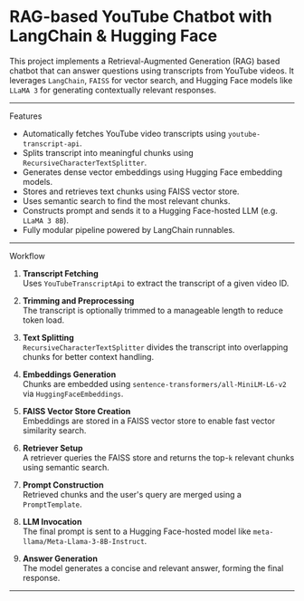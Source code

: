 
# RAG-based YouTube Chatbot with LangChain & Hugging Face

This project implements a Retrieval-Augmented Generation (RAG) based chatbot that can answer questions using transcripts from YouTube videos. It leverages `LangChain`, `FAISS` for vector search, and Hugging Face models like `LLaMA 3` for generating contextually relevant responses.

---

 Features

- Automatically fetches YouTube video transcripts using `youtube-transcript-api`.
- Splits transcript into meaningful chunks using `RecursiveCharacterTextSplitter`.
- Generates dense vector embeddings using Hugging Face embedding models.
- Stores and retrieves text chunks using FAISS vector store.
- Uses semantic search to find the most relevant chunks.
- Constructs prompt and sends it to a Hugging Face-hosted LLM (e.g. `LLaMA 3 8B`).
- Fully modular pipeline powered by LangChain runnables.

---

 Workflow

1. **Transcript Fetching**  
   Uses `YouTubeTranscriptApi` to extract the transcript of a given video ID.

2. **Trimming and Preprocessing**  
   The transcript is optionally trimmed to a manageable length to reduce token load.

3. **Text Splitting**  
   `RecursiveCharacterTextSplitter` divides the transcript into overlapping chunks for better context handling.

4. **Embeddings Generation**  
   Chunks are embedded using `sentence-transformers/all-MiniLM-L6-v2` via `HuggingFaceEmbeddings`.

5. **FAISS Vector Store Creation**  
   Embeddings are stored in a FAISS vector store to enable fast vector similarity search.

6. **Retriever Setup**  
   A retriever queries the FAISS store and returns the top-`k` relevant chunks using semantic search.

7. **Prompt Construction**  
   Retrieved chunks and the user's query are merged using a `PromptTemplate`.

8. **LLM Invocation**  
   The final prompt is sent to a Hugging Face-hosted model like `meta-llama/Meta-Llama-3-8B-Instruct`.

9. **Answer Generation**  
   The model generates a concise and relevant answer, forming the final response.

---


